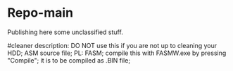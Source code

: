 # Repo-main
Publishing here some unclassified stuff.

#cleaner description:
DO NOT use this if you are not up to cleaning your HDD;
ASM source file;
PL: FASM;
compile this with FASMW.exe by pressing "Compile";
it is to be compiled as .BIN file;
